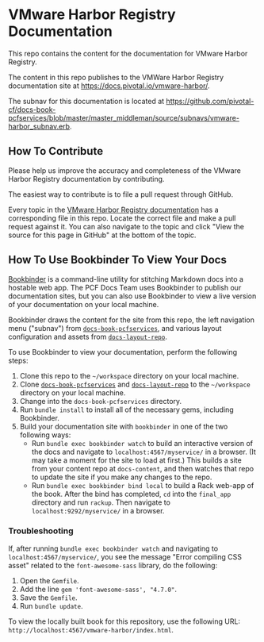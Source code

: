 # VMware Harbor Registry Documentation

This repo contains the content for the documentation for VMware Harbor Registry.

The content in this repo publishes to the VMWare Harbor Registry documentation site at https://docs.pivotal.io/vmware-harbor/.

The subnav for this documentation is located at https://github.com/pivotal-cf/docs-book-pcfservices/blob/master/master_middleman/source/subnavs/vmware-harbor_subnav.erb.

## How To Contribute

Please help us improve the accuracy and completeness of the VMware Harbor Registry documentation by contributing.

The easiest way to contribute is to file a pull request through GitHub.

Every topic in the [VMware Harbor Registry documentation](https://docs.pivotal.io/vmware-harbor/) has a corresponding file in this repo. Locate the correct file and make a pull request against it. You can also navigate to the topic and click "View the source for this page in GitHub" at the bottom of the topic.

## How To Use Bookbinder To View Your Docs

[Bookbinder](https://github.com/pivotal-cf/bookbinder/blob/master/README.md) is a command-line utility for stitching Markdown docs into a hostable web app. The PCF Docs Team uses Bookbinder to publish our documentation sites, but you can also use Bookbinder to view a live version of your documentation on your local machine.

Bookbinder draws the content for the site from this repo, the left navigation menu ("subnav") from [`docs-book-pcfservices`](https://github.com/pivotal-cf/docs-book-partners/blob/master/master_middleman/source/subnavs/vmware-harbor_subnav.erb), and various layout configuration and assets from [`docs-layout-repo`](https://github.com/pivotal-cf/docs-layout-repo).

To use Bookbinder to view your documentation, perform the following steps:

1. Clone this repo to the `~/workspace` directory on your local machine.
1. Clone [`docs-book-pcfservices`](https://github.com/pivotal-cf/docs-book-pcfservices) and [`docs-layout-repo`](https://github.com/pivotal-cf/docs-layout-repo) to the `~/workspace` directory on your local machine.
1. Change into the `docs-book-pcfservices` directory.
1. Run `bundle install` to install all of the necessary gems, including Bookbinder.
1. Build your documentation site with `bookbinder` in one of the two following ways:
    * Run `bundle exec bookbinder watch` to build an interactive version of the docs and navigate to `localhost:4567/myservice/` in a browser. (It may take a moment for the site to load at first.) This builds a site from your content repo at `docs-content`, and then watches that repo to update the site if you make any changes to the repo.
    * Run `bundle exec bookbinder bind local` to build a Rack web-app of the book. After the bind has completed, `cd` into the `final_app` directory and run `rackup`. Then navigate to `localhost:9292/myservice/` in a browser.

### Troubleshooting

If, after running `bundle exec bookbinder watch` and navigating to `localhost:4567/myservice/`, you see the message "Error compiling CSS asset" related to the `font-awesome-sass` library, do the following:

1. Open the `Gemfile`.
1. Add the line `gem 'font-awesome-sass', "4.7.0"`.
1. Save the `Gemfile`.
1. Run `bundle update`. 

To view the locally built book for this repository, use the following URL: `http://localhost:4567/vmware-harbor/index.html`. 
